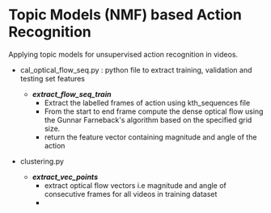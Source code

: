 # Topic Models (NMF) based Action Recognition
  Applying topic models for unsupervised action recognition in videos.
  
  * cal_optical_flow_seq.py : python file to extract training, validation and testing set features 
    *  ***extract_flow_seq_train*** 
       * Extract the labelled frames of action using kth_sequences file 
       * From the start to end frame compute the dense optical flow using the Gunnar Farneback's algorithm based on the specified grid size.
       *   return the feature vector containing magnitude and angle of the action   

* clustering.py
  * ***extract_vec_points*** 
      * extract optical flow vectors i.e magnitude and angle of consecutive frames for all videos in training dataset
      *   
